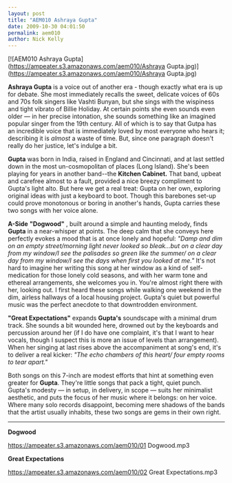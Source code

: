 ```yaml
---
layout: post
title: "AEM010 Ashraya Gupta"
date: 2009-10-30 04:01:50
permalink: aem010
author: Nick Kelly
---
```

[![AEM010 Ashraya Gupta](https://ampeater.s3.amazonaws.com/aem010/Ashraya Gupta.jpg)](https://ampeater.s3.amazonaws.com/aem010/Ashraya Gupta.jpg)

**Ashraya Gupta** is a voice out of another era - though exactly what era is up for debate. She most immediately recalls the sweet, delicate voices of 60s and 70s folk singers like Vashti Bunyan, but she sings with the wispiness and tight vibrato of Billie Holiday. At certain points she even sounds even older — in her precise intonation, she sounds something like an imagined popular singer from the 19th century. All of which is to say that Gutpa has an incredible voice that is immediately loved by most everyone who hears it; describing it is _almost_ a waste of time. But, since one paragraph doesn't really do her justice, let's indulge a bit.

<!-- more -->

**Gupta** was born in India, raised in England and Cincinnati, and at last settled down in the most un-cosmopolitan of places (Long Island). She's been playing for years in another band--the **Kitchen Cabinet.** That band, upbeat and carefree almost to a fault, provided a nice breezy compliment to Gupta's light alto. But here we get a real treat: Gupta on her own, exploring original ideas with just a keyboard to boot. Though this barebones set-up could prove monotonous or boring in another's hands, Gupta carries these two songs with her voice alone.

**A-Side** **"Dogwood"** , built around a simple and haunting melody, finds **Gupta** in a near-whisper at points. The deep calm that she conveys here perfectly evokes a mood that is at once lonely and hopeful: _"Damp and dim on an empty street/morning light never looked so bleak...but on a clear day from my window/I see the palisades so green like the summer/ on a clear day from my window/I see the days when first you looked at me."_ It's not hard to imagine her writing this song at her window as a kind of self-medication for those lonely cold seasons, and with her warm tone and ethereal arrangements, she welcomes you in. You're almost right there with her, looking out. I first heard these songs while walking one weekend in the dim, airless hallways of a local housing project. Gupta's quiet but powerful music was the perfect anecdote to that downtrodden environment.

**"Great Expectations"** expands **Gupta's** soundscape with a minimal drum track. She sounds a bit wounded here, drowned out by the keyboards and percussion around her (if I do have one complaint, it's that I want to hear vocals, though I suspect this is more an issue of levels than arrangement). When her singing at last rises above the accompaniment at song's end, it's to deliver a real kicker: _"The echo chambers of this heart/ four empty rooms to tear apart."_

Both songs on this 7-inch are modest efforts that hint at something even greater for **Gupta**. They're little songs that pack a tight, quiet punch. Gupta's modesty — in setup, in delivery, in scope — suits her minimalist aesthetic, and puts the focus of her music where it belongs: on her voice. Where many solo records disappoint, becoming mere shadows of the bands that the artist usually inhabits, these two songs are gems in their own right.

---

**Dogwood**

https://ampeater.s3.amazonaws.com/aem010/01 Dogwood.mp3

**Great Expectations**

https://ampeater.s3.amazonaws.com/aem010/02 Great Expectations.mp3

